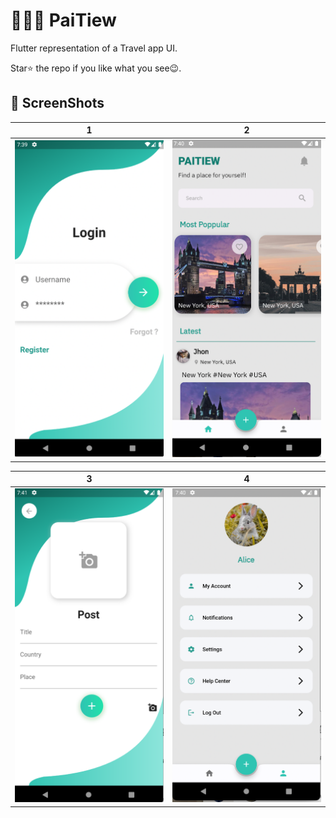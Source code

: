 # 🚗🚗🚗 PaiTiew

Flutter representation of a Travel app UI. 

Star⭐ the repo if you like what you see😉.

## 📸 ScreenShots

| 1 | 2|
|------|-------|
|<img src="assets/images/readMe/1.png" width="400">|<img src="assets/images/readMe/2.png" width="400">|

| 3 | 4|
|------|-------|
|<img src="assets/images/readMe/3.png" width="400">|<img src="assets/images/readMe/4.png" width="400">|